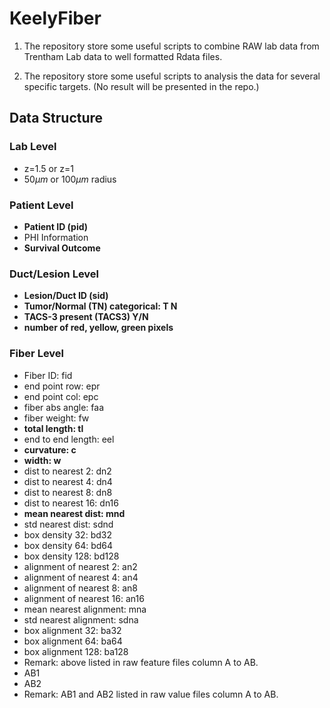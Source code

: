 # KeelyFiber

1. The repository store some useful scripts to combine RAW lab data from Trentham Lab data to well formatted Rdata files.

2. The repository store some useful scripts to analysis the data for several specific targets. (No result will be presented in the repo.)

## Data Structure

### Lab Level

- z=1.5 or z=1
- $50\mu m$ or $100\mu m$ radius

### Patient Level

- **Patient ID (pid)**
- PHI Information
- **Survival Outcome**

### Duct/Lesion Level

- **Lesion/Duct ID (sid)**
- **Tumor/Normal (TN) categorical: T N**
- **TACS-3 present (TACS3) Y/N**
- **number of red, yellow, green pixels**

### Fiber Level

- Fiber ID: fid
- end point row: epr
- end point col: epc
- fiber abs angle: faa
- fiber weight: fw
- **total length: tl**
- end to end length: eel
- **curvature: c**
- **width: w**
- dist to nearest 2: dn2
- dist to nearest 4: dn4
- dist to nearest 8: dn8
- dist to nearest 16: dn16
- **mean nearest dist: mnd**
- std nearest dist: sdnd
- box density 32: bd32
- box density 64: bd64
- box density 128: bd128
- alignment of nearest 2: an2
- alignment of nearest 4: an4
- alignment of nearest 8: an8
- alignment of nearest 16: an16
- mean nearest alignment: mna
- std nearest alignment: sdna
- box alignment 32: ba32
- box alignment 64: ba64
- box alignment 128: ba128
- Remark: above listed in raw feature files column A to AB.
- AB1
- AB2
- Remark: AB1 and AB2 listed in raw value files column A to AB.
